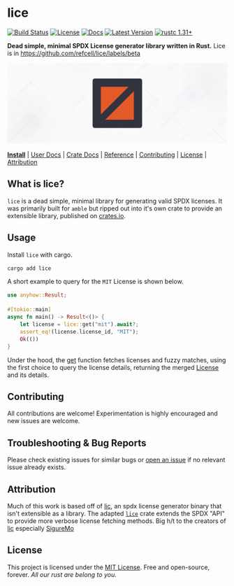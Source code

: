 # lice

[![Build Status]][actions]
[![License]][mit-license]
[![Docs]][Docs-rs]
[![Latest Version]][crates.io]
[![rustc 1.31+]][Rust 1.31]

[Build Status]: https://img.shields.io/github/actions/workflow/status/refcell/lice/ci.yml?branch=main
[actions]: https://github.com/refcell/lice/actions?query=branch%3Amain
[Latest Version]: https://img.shields.io/crates/v/lice.svg
[crates.io]: https://crates.io/crates/lice
[rustc 1.31+]: https://img.shields.io/badge/rustc_1.31+-lightgray.svg
[Rust 1.31]: https://blog.rust-lang.org/2018/12/06/Rust-1.31-and-rust-2018.html
[License]: https://img.shields.io/badge/license-MIT-7795AF.svg
[mit-license]: https://github.com/refcell/lice/blob/main/LICENSE.md
[Docs-rs]: https://docs.rs/lice/
[Docs]: https://img.shields.io/docsrs/lice.svg?color=319e8c&label=docs.rs


**Dead simple, minimal SPDX License generator library written in Rust.** Lice is in https://github.com/refcell/lice/labels/beta

![](./etc/banner.png)

**[Install](#usage)**
| [User Docs](#what-is-lice)
| [Crate Docs][crates.io]
| [Reference][Docs-rs]
| [Contributing](#contributing)
| [License](#license)
| [Attribution](#attribution)

## What is lice?

`lice` is a dead simple, minimal library for generating
valid SPDX licenses. It was primarily built for `amble`
but ripped out into it's own crate to provide an extensible
library, published on [crates.io][crates.io].

## Usage

Install `lice` with cargo.

```ignore,sh,no_run
cargo add lice
```

A short example to query for the `MIT` License is shown below.

```rust
use anyhow::Result;

#[tokio::main]
async fn main() -> Result<()> {
    let license = lice::get("mit").await?;
    assert_eq!(license.license_id, "MIT");
    Ok(())    
}
```

Under the hood, the [get](https://docs.rs/lice/latest/lice/fn.get.html)
function fetches licenses and fuzzy matches, using the first choice to
query the license details, returning the merged [License](https://docs.rs/lice/latest/lice/types/struct.License.html) 
and its details.

## Contributing

All contributions are welcome! Experimentation is highly encouraged
and new issues are welcome.

## Troubleshooting & Bug Reports

Please check existing issues for similar bugs or
[open an issue](https://github.com/refcell/lice/issues/new)
if no relevant issue already exists.

## Attribution

Much of this work is based off of [lic][lic-repo], an spdx license
generator binary that isn't extensible as a library. The adapted
[`lice`][crates.io] crate extends the SPDX "API" to
provide more verbose license fetching methods. Big h/t to the
creators of [lic][lic-repo] especially [SigureMo][sig-mo]

[sig-mo]: https://github.com/SigureMo
[lic-repo]: https://github.com/ShigureLab/lic/tree/main

## License

This project is licensed under the [MIT License](LICENSE.md).
Free and open-source, forever.
*All our rust are belong to you.*
